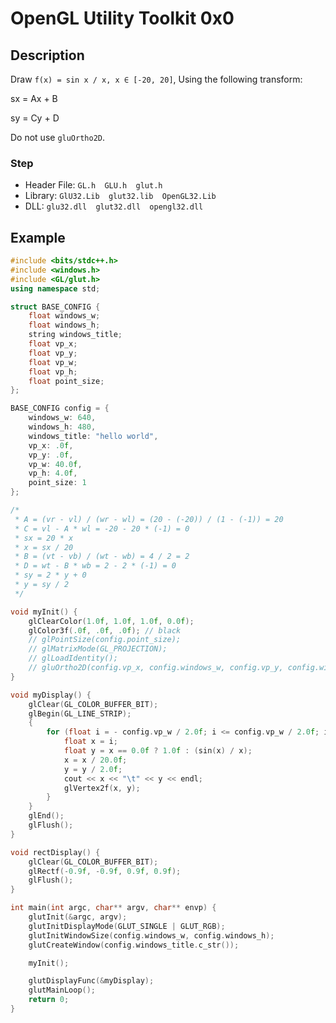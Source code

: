 # OpenGL Utility Toolkit 0x0

## Description

Draw `f(x) = sin x / x, x ∈ [-20, 20]`, Using the following transform:

sx = Ax + B

sy = Cy + D

Do not use `gluOrtho2D`.

### Step

* Header File: `GL.h  GLU.h  glut.h`
* Library: `GlU32.Lib  glut32.lib  OpenGL32.Lib`
* DLL: `glu32.dll  glut32.dll  opengl32.dll`

## Example

```Cpp
#include <bits/stdc++.h>
#include <windows.h>
#include <GL/glut.h>
using namespace std;

struct BASE_CONFIG {
    float windows_w;
    float windows_h;
    string windows_title;
    float vp_x;
    float vp_y;
    float vp_w;
    float vp_h;
    float point_size;
};

BASE_CONFIG config = {
    windows_w: 640,
    windows_h: 480,
    windows_title: "hello world",
    vp_x: .0f,
    vp_y: .0f,
    vp_w: 40.0f,
    vp_h: 4.0f,
    point_size: 1
};

/*
 * A = (vr - vl) / (wr - wl) = (20 - (-20)) / (1 - (-1)) = 20
 * C = vl - A * wl = -20 - 20 * (-1) = 0
 * sx = 20 * x
 * x = sx / 20
 * B = (vt - vb) / (wt - wb) = 4 / 2 = 2
 * D = wt - B * wb = 2 - 2 * (-1) = 0
 * sy = 2 * y + 0
 * y = sy / 2
 */

void myInit() {
    glClearColor(1.0f, 1.0f, 1.0f, 0.0f);
    glColor3f(.0f, .0f, .0f); // black
    // glPointSize(config.point_size);
    // glMatrixMode(GL_PROJECTION);
    // glLoadIdentity();
    // gluOrtho2D(config.vp_x, config.windows_w, config.vp_y, config.windows_h);
}

void myDisplay() {
    glClear(GL_COLOR_BUFFER_BIT);
    glBegin(GL_LINE_STRIP);
    {
        for (float i = - config.vp_w / 2.0f; i <= config.vp_w / 2.0f; i += 0.01f) {
            float x = i;
            float y = x == 0.0f ? 1.0f : (sin(x) / x);
            x = x / 20.0f;
            y = y / 2.0f;
            cout << x << "\t" << y << endl;
            glVertex2f(x, y);
        }
    }
    glEnd();
    glFlush();
}

void rectDisplay() {
    glClear(GL_COLOR_BUFFER_BIT);
    glRectf(-0.9f, -0.9f, 0.9f, 0.9f);
    glFlush();
}

int main(int argc, char** argv, char** envp) {
    glutInit(&argc, argv);
    glutInitDisplayMode(GLUT_SINGLE | GLUT_RGB);
    glutInitWindowSize(config.windows_w, config.windows_h);
    glutCreateWindow(config.windows_title.c_str());

    myInit();

    glutDisplayFunc(&myDisplay);
    glutMainLoop();
    return 0;
}
```
